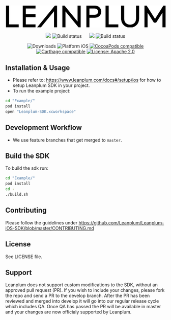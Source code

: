 ![Leanplum - ](Leanplum.svg)

<p align="center">
    <img src='https://img.shields.io/badge/branch-master-blue.svg'>
    <img src='https://jenkins.leanplum.com/buildStatus/icon?job=apple-sdk-master' alt="Build status">
    &nbsp;&nbsp;&nbsp;&nbsp;
    <img src='https://img.shields.io/badge/branch-develop-red.svg'>
    <img src='https://jenkins.leanplum.com/buildStatus/icon?job=apple-sdk-develop' alt="Build status">
</p>
<p align="center">
<img src="https://img.shields.io/cocoapods/dt/Leanplum-iOS-SDK.svg?maxAge=3600" alt="Downloads" />
<img src="https://img.shields.io/badge/platform-iOS-blue.svg?style=flat" alt="Platform iOS" />
<a href="https://cocoapods.org/pods/Leanplum-iOS-SDK"><img src="https://img.shields.io/cocoapods/v/Leanplum-iOS-SDK.svg?style=flat" alt="CocoaPods compatible" /></a>
<a href="https://github.com/Carthage/Carthage"><img src="https://img.shields.io/badge/Carthage-compatible-4BC51D.svg?style=flat" alt="Carthage compatible" /></a>
<a href="https://raw.githubusercontent.com/Leanplum/Leanplum-iOS-SDK/master/LICENSE"><img src="https://img.shields.io/badge/license-apache%202.0-blue.svg?style=flat" alt="License: Apache 2.0" /></a> 
</p>

## Installation & Usage
- Please refer to: https://www.leanplum.com/docs#/setup/ios for how to setup Leanplum SDK in your project.
- To run the example project:
```bash
cd "Example/"
pod install
open "Leanplum-SDK.xcworkspace"
```
## Development Workflow
- We use feature branches that get merged to `master`.
## Build the SDK
To build the sdk run:
```bash
cd "Example/"
pod install
cd -
./build.sh
```
## Contributing
Please follow the guidelines under https://github.com/Leanplum/Leanplum-iOS-SDK/blob/master/CONTRIBUTING.md
## License
See LICENSE file.
## Support
Leanplum does not support custom modifications to the SDK, without an approved pull request (PR). If you wish to include your changes, please fork the repo and send a PR to the develop branch. After the PR has been reviewed and merged into develop it will go into our regular release cycle which includes QA. Once QA has passed the PR will be available in master and your changes are now officialy supported by Leanplum.
